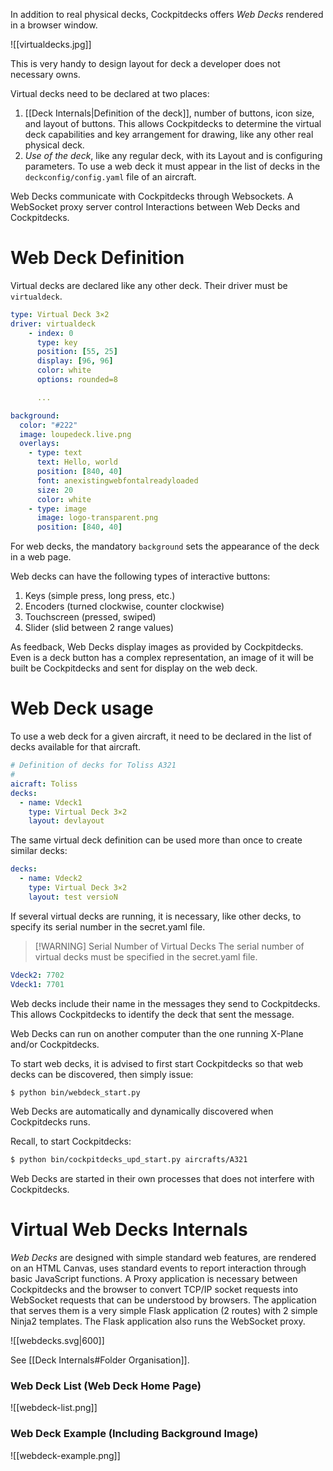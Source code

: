 In addition to real physical decks, Cockpitdecks offers *Web Decks* rendered in a browser window.

![[virtualdecks.jpg]]

This is very handy to design layout for deck a developer does not necessary owns.

Virtual decks need to be declared at two places:

1. [[Deck Internals|Definition of the deck]], number of buttons, icon size, and layout of buttons. This allows Cockpitdecks to determine the virtual deck capabilities and key arrangement for drawing, like any other real physical deck.
2. *Use of the deck*, like any regular deck, with its Layout and is configuring parameters. To use a web deck it must appear in the list of decks in the `deckconfig/config.yaml` file of an aircraft.

Web Decks communicate with Cockpitdecks through Websockets. A WebSocket proxy server control Interactions between Web Decks and Cockpitdecks.

# Web Deck Definition

Virtual decks are declared like any other deck. Their driver must be `virtualdeck`.

```yaml hl_lines="2 9 "
type: Virtual Deck 3×2
driver: virtualdeck
    - index: 0
      type: key
      position: [55, 25]
      display: [96, 96]
      color: white
      options: rounded=8

	  ...

background:
  color: "#222"
  image: loupedeck.live.png
  overlays:
    - type: text
      text: Hello, world
      position: [840, 40]
      font: anexistingwebfontalreadyloaded
      size: 20
      color: white
    - type: image
      image: logo-transparent.png
      position: [840, 40]
```

For web decks, the mandatory `background` sets the appearance of the deck in a web page.

Web decks can have the following types of interactive buttons:

1. Keys (simple press, long press, etc.)
2. Encoders (turned clockwise, counter clockwise)
3. Touchscreen (pressed, swiped)
4. Slider (slid between 2 range values)

As feedback, Web Decks display images as provided by Cockpitdecks. Even is a deck button has a complex representation, an image of it will be built be Cockpitdecks and sent for display on the web deck.

# Web Deck usage

To use a web deck for a given aircraft, it need to be declared in the list of decks available for that aircraft.

```yaml
# Definition of decks for Toliss A321
#
aicraft: Toliss 
decks:
  - name: Vdeck1
    type: Virtual Deck 3×2
    layout: devlayout
```

The same virtual deck definition can be used more than once to create similar decks:

```yaml 
decks:
  - name: Vdeck2
    type: Virtual Deck 3×2
    layout: test versioN
```

If several virtual decks are running, it is necessary, like other decks, to specify its serial number in the secret.yaml file.

> [!WARNING] Serial Number of Virtual Decks
> The serial number of virtual decks must be specified in the secret.yaml file.

```yaml 
Vdeck2: 7702
Vdeck1: 7701
```

Web decks include their name in the messages they send to Cockpitdecks. This allows Cockpitdecks to identify the deck that sent the message.

Web Decks can run on another computer than the one running X-Plane and/or Cockpitdecks.

To start web decks, it is advised to first start Cockpitdecks so that web decks can be discovered, then simply issue:

```sh
$ python bin/webdeck_start.py
```

Web Decks are automatically and dynamically discovered when Cockpitdecks runs.

Recall, to start Cockpitdecks:

```sh
$ python bin/cockpitdecks_upd_start.py aircrafts/A321
```

Web Decks are started in their own processes that does not interfere with Cockpitdecks.

# Virtual Web Decks Internals

*Web Decks* are designed with simple standard web features, are rendered on an HTML Canvas, uses standard events to report interaction through basic JavaScript functions.
A Proxy application is necessary between Cockpitdecks and the browser to convert TCP/IP socket requests into WebSocket requests that can be understood by browsers.
The application that serves them is a very simple Flask application (2 routes) with 2 simple Ninja2 templates. The Flask application also runs the WebSocket proxy.

![[webdecks.svg|600]]

See [[Deck Internals#Folder Organisation]].

### Web Deck List (Web Deck Home Page)

![[webdeck-list.png]]

### Web Deck Example (Including Background Image)

![[webdeck-example.png]]

